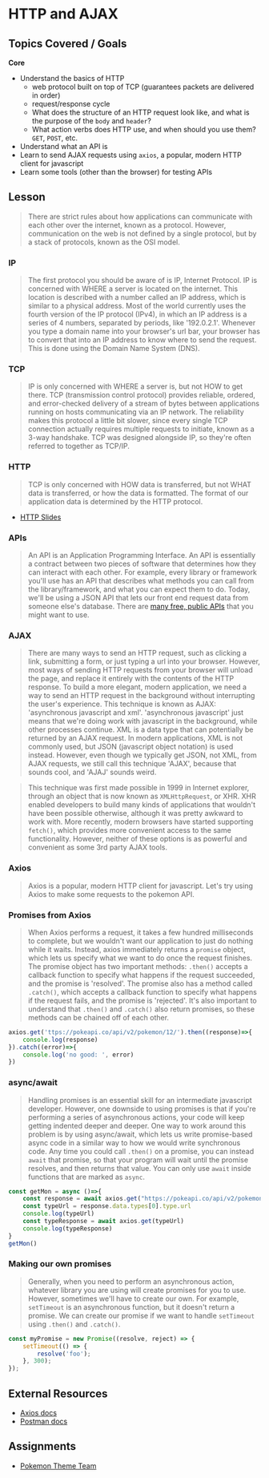 # HTTP and AJAX


## Topics Covered / Goals
**Core**
- Understand the basics of HTTP
  - web protocol built on top of TCP (guarantees packets are delivered in order)
  - request/response cycle
  - What does the structure of an HTTP request look like, and what is the purpose of the `body` and `header`?
  - What action verbs does HTTP use, and when should you use them? `GET`, `POST`, etc.
- Understand what an API is
- Learn to send AJAX requests using `axios`, a popular, modern HTTP client for javascript
- Learn some tools (other than the browser) for testing APIs


## Lesson
> There are strict rules about how applications can communicate with each other over the internet, known as a protocol. However, communication on the web is not defined by a single protocol, but by a stack of protocols, known as the OSI model.

### IP
> The first protocol you should be aware of is IP, Internet Protocol. IP is concerned with WHERE a server is located on the internet. This location is described with a number called an IP address, which is similar to a physical address. Most of the world currently uses the fourth version of the IP protocol (IPv4), in which an IP address is a series of 4 numbers, separated by periods, like '192.0.2.1'. Whenever you type a domain name into your browser's url bar, your browser has to convert that into an IP address to know where to send the request. This is done using the Domain Name System (DNS).

### TCP
> IP is only concerned with WHERE a server is, but not HOW to get there. TCP (transmission control protocol) provides reliable, ordered, and error-checked delivery of a stream of bytes between applications running on hosts communicating via an IP network. The reliability makes this protocol a little bit slower, since every single TCP connection actually requires multiple requests to initiate, known as a 3-way handshake. TCP was designed alongside IP, so they're often referred to together as TCP/IP. 

### HTTP
> TCP is only concerned with HOW data is transferred, but not WHAT data is transferred, or how the data is formatted. The format of our application data is determined by the HTTP protocol. 
- [HTTP Slides](https://docs.google.com/presentation/d/15Mq7xn5nQVDjShPOZd4cwVi807oQvNfLE3irJDrlgwU/edit#slide=id.p)

### APIs
> An API is an Application Programming Interface. An API is essentially a contract between two pieces of software that determines how they can interact with each other. For example, every library or framework you'll use has an API that describes what methods you can call from the library/framework, and what you can expect them to do. Today, we'll be using a JSON API that lets our front end request data from someone else's database. There are [many free, public APIs](https://github.com/public-apis/public-apis) that you might want to use.

### AJAX
> There are many ways to send an HTTP request, such as clicking a link, submitting a form, or just typing a url into your browser. However, most ways of sending HTTP requests from your browser will unload the page, and replace it entirely with the contents of the HTTP response. To build a more elegant, modern application, we need a way to send an HTTP request in the background without interrupting the user's experience. This technique is known as AJAX: 'asynchronous javascript and xml'. 'asynchronous javascript' just means that we're doing work with javascript in the background, while other processes continue. XML is a data type that can potentially be returned by an AJAX request. In modern applications, XML is not commonly used, but JSON (javascript object notation) is used instead. However, even though we typically get JSON, not XML, from AJAX requests, we still call this technique 'AJAX', because that sounds cool, and 'AJAJ' sounds weird. 

> This technique was first made possible in 1999 in Internet explorer, through an object that is now known as `XMLHttpRequest`, or XHR. XHR enabled developers to build many kinds of applications that wouldn't have been possible otherwise, although it was pretty awkward to work with. More recently, modern browsers have started supporting `fetch()`, which provides more convenient access to the same functionality. However, neither of these options is as powerful and convenient as some 3rd party AJAX tools. 

### Axios
> Axios is a popular, modern HTTP client for javascript. Let's try using Axios to make some requests to the pokemon API. 

### Promises from Axios
> When Axios performs a request, it takes a few hundred milliseconds to complete, but we wouldn't want our application to just do nothing while it waits. Instead, axios immediately returns a `promise` object, which lets us specify what we want to do once the request finishes. The promise object has two important methods: `.then()` accepts a callback function to specify what happens if the request succeeded, and the promise is 'resolved'. The promise also has a method called `.catch()`, which accepts a callback function to specify what happens if the request fails, and the promise is 'rejected'. It's also important to understand that `.then()` and `.catch()` also return promises, so these methods can be chained off of each other.

```javascript
axios.get('ttps://pokeapi.co/api/v2/pokemon/12/').then((response)=>{
    console.log(response)
}).catch((error)=>{
    console.log('no good: ', error)
})
```

### async/await
> Handling promises is an essential skill for an intermediate javascript developer. However, one downside to using promises is that if you're performing a series of asynchronous actions, your code will keep getting indented deeper and deeper. One way to work around this problem is by using async/await, which lets us write promise-based async code in a similar way to how we would write synchronous code. Any time you could call `.then()` on a promise, you can instead `await` that promise, so that your program will wait until the promise resolves, and then returns that value. You can only use `await` inside functions that are marked as `async`. 

```javascript
const getMon = async ()=>{
    const response = await axios.get("https://pokeapi.co/api/v2/pokemon/1/")
	const typeUrl = response.data.types[0].type.url
	console.log(typeUrl)
    const typeResponse = await axios.get(typeUrl)
    console.log(typeResponse)
}
getMon()
```

### Making our own promises
> Generally, when you need to perform an asynchronous action, whatever library you are using will create promises for you to use. However, sometimes we'll have to create our own. For example, `setTimeout` is an asynchronous function, but it doesn't return a promise. We can create our promise if we want to handle `setTimeout` using `.then()` and `.catch()`. 

```javascript
const myPromise = new Promise((resolve, reject) => {
    setTimeout(() => {
		resolve('foo');
    }, 300);
});
```




## External Resources
- [Axios docs](https://axios-http.com/docs/intro)
- [Postman docs](https://learning.postman.com/docs/getting-started/sending-the-first-request/)

## Assignments
- [Pokemon Theme Team](https://github.com/sierraplatoon/pokemon-theme-team)



